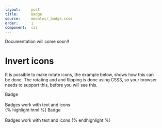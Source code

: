 ```yaml
---
layout:		post
title:		Badge
source:		modules/_badge.scss
order:      1
component:  css
---
```



<p class="lead">Documentation will come soon!!</p>


# Invert icons
It is possible to make rotate icons, the example below, shows how this can be done. The rotating and and flipping is done using CSS3, so your browser needs to support this, before you will see this.

<div class="m-browser">
    <div class="browser">
        <div class="image">
            <div class="content">        
<span class="badge">Badge</span>
<span class="badge badge-clean"><i class="fa fa-bolt"></i></span>
<span class="badge badge-warning"><i class="fa fa-warning"></i></span>
<span class="badge badge-info"><i class="fa fa-info-circle"></i></span>
<span class="badge badge-danger"><i class="fa fa-close"></i></span>
<span class="badge badge-succes"><i class="fa fa-check"></i></span>
<br><br>
<span class="badge">Badges</span>
<span class="badge badge-clean">work</span>
<span class="badge badge-warning">with</span>
<span class="badge badge-info">text</span>
<span class="badge badge-danger">and</span>
<span class="badge badge-succes"><i class="fa fa-check"></i> icons</span> 
            </div>
        </div>
    </div>
{% highlight html %}
<span class="badge">Badge</span>
<span class="badge badge-clean"><i class="fa fa-bolt"></i></span>
<span class="badge badge-warning"><i class="fa fa-warning"></i></span>
<span class="badge badge-info"><i class="fa fa-info-circle"></i></span>
<span class="badge badge-danger"><i class="fa fa-close"></i></span>
<span class="badge badge-succes"><i class="fa fa-check"></i></span>
<br><br>
<span class="badge">Badges</span>
<span class="badge badge-clean">work</span>
<span class="badge badge-warning">with</span>
<span class="badge badge-info">text</span>
<span class="badge badge-danger">and</span>
<span class="badge badge-succes"><i class="fa fa-check"></i> icons</span> 
{% endhighlight %}
</div>                


